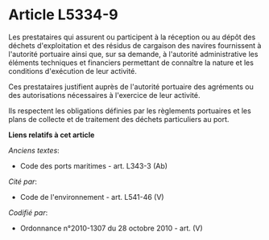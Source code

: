 # Article L5334-9

Les prestataires qui assurent ou participent à la réception ou au dépôt des déchets d'exploitation et des résidus de
cargaison des navires fournissent à l'autorité portuaire ainsi que, sur sa demande, à l'autorité administrative les éléments
techniques et financiers permettant de connaître la nature et les conditions d'exécution de leur activité.

Ces prestataires justifient auprès de l'autorité portuaire des agréments ou des autorisations nécessaires à l'exercice de
leur activité.

Ils respectent les obligations définies par les règlements portuaires et les plans de collecte et de traitement des déchets
particuliers au port.

**Liens relatifs à cet article**

_Anciens textes_:

  - Code des ports maritimes - art. L343-3 (Ab)

_Cité par_:

  - Code de l'environnement - art. L541-46 (V)

_Codifié par_:

  - Ordonnance n°2010-1307 du 28 octobre 2010 - art. (V)
